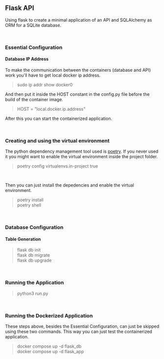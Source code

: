 ## Flask API
Using flask to create a minimal application of an API and SQLAlchemy as ORM for a SQLite database. 

</br>

### Essential Configuration
#### Database IP Address
To make the communication between the containers (database and API) work you'll have to get local docker ip address.
> sudo ip addr show docker0 </br>

And then put it inside the HOST constant in the config.py file before the build of the container image.
> HOST = "local.docker.ip.address" </br>

After this you can start the containerized application.

</br>

### Creating and using the virtual environment
The python dependency management tool used is [poetry](https://python-poetry.org/). If you never used it you might want to enable the virtual environment inside the project folder.
> poetry config virtualenvs.in-project true </br>

</br>

Then you can just install the depedencies and enable the virtual environment.
> poetry install </br>
> poetry shell </br>

</br>

### Database Configuration
#### Table Generation
> flask db init</br>
> flask db migrate</br>
> flask db upgrade</br>

</br>

### Running the Application
> python3 run.py </br>

</br>

### Running the Dockerized Application
These steps above, besides the Essential Configuration, can just be skipped using these two commands. This way you can just test the containerized application.
> docker compose up -d flask_db </br>
> docker compose up -d flask_app </br>